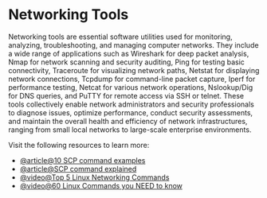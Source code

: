 # Networking Tools

Networking tools are essential software utilities used for monitoring, analyzing, troubleshooting, and managing computer networks. They include a wide range of applications such as Wireshark for deep packet analysis, Nmap for network scanning and security auditing, Ping for testing basic connectivity, Traceroute for visualizing network paths, Netstat for displaying network connections, Tcpdump for command-line packet capture, Iperf for performance testing, Netcat for various network operations, Nslookup/Dig for DNS queries, and PuTTY for remote access via SSH or telnet. These tools collectively enable network administrators and security professionals to diagnose issues, optimize performance, conduct security assessments, and maintain the overall health and efficiency of network infrastructures, ranging from small local networks to large-scale enterprise environments.

Visit the following resources to learn more:

- [@article@10 SCP command examples](https://www.tecmint.com/scp-commands-examples/)
- [@article@SCP command explained](https://phoenixnap.com/kb/linux-scp-command)
- [@video@Top 5 Linux Networking Commands](https://www.youtube.com/watch?v=MT85eMsMN6o)
- [@video@60 Linux Commands you NEED to know](https://www.youtube.com/watch?v=gd7BXuUQ91w)